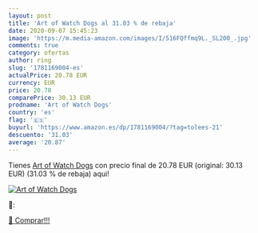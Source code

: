 ```yaml
---
layout: post
title: 'Art of Watch Dogs al 31.03 % de rebaja'
date: 2020-09-07 15:45:23
image: 'https://m.media-amazon.com/images/I/516FQffmq9L._SL200_.jpg'
comments: true
category: ofertas
author: ring
slug: '1781169004-es'
actualPrice: 20.78 EUR
currency: EUR
price: 20.78
comparePrice: 30.13 EUR
prodname: 'Art of Watch Dogs'
country: 'es'
flag: '🇪🇸'
buyurl: 'https://www.amazon.es/dp/1781169004/?tag=tolees-21'
descuento: '31.03'
average: '20.87'
---
```


Tienes [Art of Watch Dogs](https://www.amazon.es/dp/1781169004/?tag=tolees-21) con precio final de  20.78 EUR (original: 30.13 EUR) (31.03 %  de rebaja) aqui!

[![Art of Watch Dogs](https://m.media-amazon.com/images/I/516FQffmq9L._SL200_.jpg)](https://www.amazon.es/dp/1781169004/?tag=tolees-21)

🔎:


[🛒 Comprar!!!](https://www.amazon.es/dp/1781169004/?tag=tolees-21)
